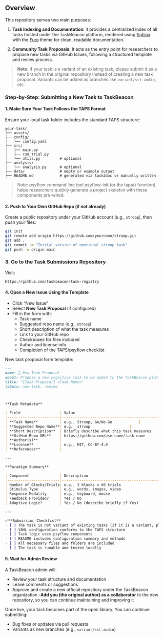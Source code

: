 
## Overview

This repository serves two main purposes:

1. **Task Indexing and Documentation**: It provides a centralized index of all tasks hosted under the TaskBeacon platform, rendered using [Sphinx](https://www.sphinx-doc.org/) with the [Furo](https://pradyunsg.me/furo/) theme for clean, readable documentation.

2. **Community Task Proposals**: It acts as the entry point for researchers to propose new tasks via GitHub Issues, following a structured template and review process.
> **Note**: If your task is a variant of an existing task, please submit it as a new branch in the original repository instead of creating a new task proposal. Variants can be added as branches like  `variant/sst-audio`, etc.


### Step-by-Step: Submitting a New Task to TaskBeacon

#### 1. Make Sure Your Task Follows the TAPS Format

Ensure your local task folder includes the standard TAPS structure:

```arduino
your-task/
├── assets/
├── config/
│   └── config.yaml
├── src/
│   ├── main.py
│   ├── run_trial.py
│   └── utils.py         # optional
├── analysis/
│   └── analysis.py      # optional
├── data/                # empty or example output
├── README.md            # generated via task2doc or manually written
```

> Note: psyflow command line tool psyflow-init (or the taps() function) helps researchers quickly generate a project skeleton with these components pre-wired.

#### 2. Push to Your Own GitHub Repo (if not already)
Create a public repository under your GitHub account (e.g., `stroop`), then push your files:

```bash
git init
git remote add origin https://github.com/yourname/stroop.git
git add .
git commit -m "Initial version of emotional stroop task"
git push -u origin main
```

### 3. Go to the Task Submissions Repository

Visit:

```text
https://github.com/taskbeacon/task-registry
```

#### 4. Open a New Issue Using the Template

- Click “New Issue”
- Select **New Task Proposal** (if configured)
- Fill in the form with:
  - Task name
  - Suggested repo name (e.g., `stroop`)
  - Short description of what the task measures
  - Link to your GitHub repo
  - Checkboxes for files included
  - Author and license info
  - Completion of the TAPS/psyflow checklist

New task proposal form template:

```markdown
---
name: 🧪 New Task Proposal
about: Propose a new cognitive task to be added to the TaskBeacon platform
title: "[Task Proposal] <Task Name>"
labels: new-task, review
---


**Task Metadata**

| Field                  | Value                                       |
|------------------------|---------------------------------------------|
| **Task Name**          | e.g., Stroop, Go/No-Go            |
| **Suggested Repo Name**| e.g., stroop                  |
| **Short Description**  | Briefly describe what this task measures    |
| **GitHub Repo URL**    | https://github.com/username/task-name       |
| **Author(s)**          |                                             |
| **License**            | e.g., MIT, CC-BY-4.0                        |
| **References**         |                                             |

---

**Paradigm Summary**

| Component              | Description                                 |
|------------------------|---------------------------------------------|
| Number of Blocks/Trials| e.g., 3 blocks × 60 trials                  |
| Stimulus Type          | e.g., words, images, video                  |
| Response Modality      | e.g., keyboard, mouse                       |
| Feedback Provided?     | Yes / No                                    |
| Adaptive Logic?        | Yes / No (describe briefly if Yes)          |

---

✅**Submission Checklist**
- [ ] The task is not variant of existing tasks (if it is a variant, please add it as a variant through PR)
- [ ] YAML configuration conforms to the TAPS structure
- [ ] Task logic uses psyflow components
- [ ] README includes configuration summary and methods
- [ ] All necessary files and folders are included
- [ ] The task is runable and tested locally
```


#### 5. Wait for Admin Review

A TaskBeacon admin will:

- Review your task structure and documentation
- Leave comments or suggestions
- Approve and create a new official repository under the TaskBeacon organization
-**Add you (the original author) as a collaborator** to the new repository, so you can continue maintaining and improving it


Once live, your task becomes part of the open library. You can continue submitting:
- Bug fixes or updates via pull requests
- Variants as new branches (e.g., `variant/sst-audio`)